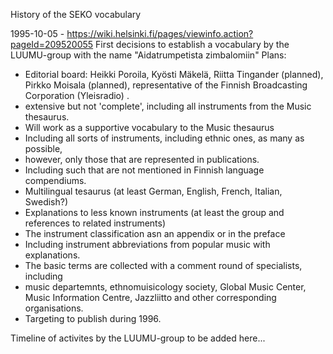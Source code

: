 History of the SEKO vocabulary

1995-10-05 - https://wiki.helsinki.fi/pages/viewinfo.action?pageId=209520055
First decisions to establish a vocabulary by the LUUMU-group with the name "Aidatrumpetista zimbalomiin"
Plans:   
- Editorial board: Heikki Poroila, Kyösti Mäkelä, Riitta Tingander (planned), 
  Pirkko Moisala (planned),  representative of the Finnish Broadcasting Corporation (Yleisradio) .
- extensive but not 'complete', including all instruments from the Music thesaurus.
- Will work as a supportive vocabulary to the Music thesaurus
- Including all sorts of instruments, including ethnic ones, as many as possible,
- however, only those that are represented in publications.
- Including such that are not mentioned in Finnish language compendiums.
- Multilingual tesaurus (at least German, English, French, Italian, Swedish?)
- Explanations to less known instruments (at least the group and references to related instruments)
- The instrument classification asn an appendix or in the preface
- Including instrument abbreviations from popular music with explanations.
- The basic terms are collected with a comment round of specialists, including
- music departemnts, ethnomuisicology society, Global Music Center, 
  Music Information Centre, Jazzliitto and other corresponding organisations.
- Targeting to publish during 1996.

Timeline of activites by the LUUMU-group to be added here...
